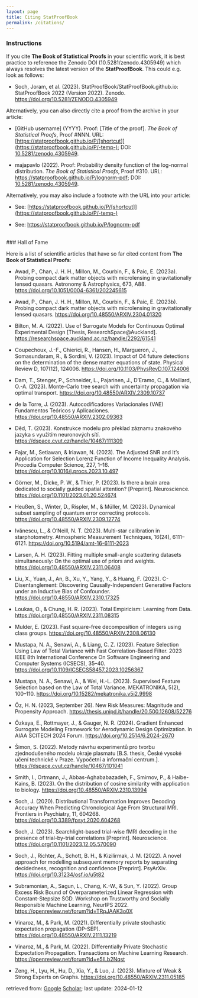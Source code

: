 ```yaml
---
layout: page
title: Citing StatProofBook
permalink: /citations/
---
```



### Instructions

If you cite **The Book of Statistical Proofs** in your scientific work, it is best practice to reference the Zenodo DOI (10.5281/zenodo.4305949) which always resolves the latest version of the **StatProofBook**. This could e.g. look as follows:

* Soch, Joram, et al. (2023). StatProofBook/StatProofBook.github.io: StatProofBook 2022 (Version 2022). Zenodo. <https://doi.org/10.5281/ZENODO.4305949>

Alternatively, you can also directly cite a proof from the archive in your article:

* [GitHub username] (YYYY). Proof: [Title of the proof]. *The Book of Statistical Proofs*, Proof #NNN. URL: [https://statproofbook.github.io/P/[shortcut]](https://statproofbook.github.io/P/-temp-); DOI: [10.5281/zenodo.4305949](https://doi.org/10.5281/zenodo.4305949).

* majapavlo (2022). Proof: Probability density function of the log-normal distribution. *The Book of Statistical Proofs*, Proof #310. URL: <https://statproofbook.github.io/P/lognorm-pdf>; DOI: [10.5281/zenodo.4305949](https://doi.org/10.5281/zenodo.4305949).

Alternatively, you may also include a footnote with the URL into your article:

* See: [https://statproofbook.github.io/P/[shortcut]](https://statproofbook.github.io/P/-temp-)

* See: <https://statproofbook.github.io/P/lognorm-pdf>


<br>
### Hall of Fame

Here is a list of scientific articles that have so far cited content from **The Book of Statistical Proofs**:

* Awad, P., Chan, J. H. H., Millon, M., Courbin, F., & Paic, E. (2023a). Probing compact dark matter objects with microlensing in gravitationally lensed quasars. Astronomy & Astrophysics, 673, A88. <https://doi.org/10.1051/0004-6361/202245615>

* Awad, P., Chan, J. H. H., Millon, M., Courbin, F., & Paic, E. (2023b). Probing compact dark matter objects with microlensing in gravitationally lensed quasars. <https://doi.org/10.48550/ARXIV.2304.01320>

* Bilton, M. A. (2022). Use of Surrogate Models for Continuous Optimal Experimental Design [Thesis, ResearchSpace@Auckland]. <https://researchspace.auckland.ac.nz/handle/2292/61541>

* Coupechoux, J.-F., Chierici, R., Hansen, H., Margueron, J., Somasundaram, R., & Sordini, V. (2023). Impact of O4 future detections on the determination of the dense matter equations of state. Physical Review D, 107(12), 124006. <https://doi.org/10.1103/PhysRevD.107.124006>

* Dam, T., Stenger, P., Schneider, L., Pajarinen, J., D’Eramo, C., & Maillard, O.-A. (2023). Monte-Carlo tree search with uncertainty propagation via optimal transport. <https://doi.org/10.48550/ARXIV.2309.10737>

* de la Torre, J. (2023). Autocodificadores Variacionales (VAE) Fundamentos Teóricos y Aplicaciones. <https://doi.org/10.48550/ARXIV.2302.09363>

* Děd, T. (2023). Konstrukce modelu pro překlad záznamu znakového jazyka s využitím neuronových sítí. <https://dspace.cvut.cz/handle/10467/111309>

* Fajar, M., Setiawan, & Iriawan, N. (2023). The Adjusted SNR and It’s Application for Selection Lorenz Function of Income Inequality Analysis. Procedia Computer Science, 227, 1–16. <https://doi.org/10.1016/j.procs.2023.10.497>

* Görner, M., Dicke, P. W., & Thier, P. (2023). Is there a brain area dedicated to socially guided spatial attention? [Preprint]. Neuroscience. <https://doi.org/10.1101/2023.01.20.524674>

* Heußen, S., Winter, D., Rispler, M., & Müller, M. (2023). Dynamical subset sampling of quantum error correcting protocols. <https://doi.org/10.48550/ARXIV.2309.12774>

* Ivănescu, L., & O’Neill, N. T. (2023). Multi-star calibration in starphotometry. Atmospheric Measurement Techniques, 16(24), 6111–6121. <https://doi.org/10.5194/amt-16-6111-2023>

* Larsen, A. H. (2023). Fitting multiple small-angle scattering datasets simultaneously: On the optimal use of priors and weights. <https://doi.org/10.48550/ARXIV.2311.06408>

* Liu, X., Yuan, J., An, B., Xu, Y., Yang, Y., & Huang, F. (2023). C-Disentanglement: Discovering Causally-Independent Generative Factors under an Inductive Bias of Confounder. <https://doi.org/10.48550/ARXIV.2310.17325>

* Loukas, O., & Chung, H. R. (2023). Total Empiricism: Learning from Data. <https://doi.org/10.48550/ARXIV.2311.08315>

* Mulder, E. (2023). Fast square-free decomposition of integers using class groups. <https://doi.org/10.48550/ARXIV.2308.06130>

* Mustapa, N. A., Senawi, A., & Liang, C. Z. (2023). Feature Selection Using Law of Total Variance with Fast Correlation-Based Filter. 2023 IEEE 8th International Conference On Software Engineering and Computer Systems (ICSECS), 35–40. <https://doi.org/10.1109/ICSECS58457.2023.10256367>

* Mustapa, N. A., Senawi, A., & Wei, H.-L. (2023). Supervised Feature Selection based on the Law of Total Variance. MEKATRONIKA, 5(2), 100–110. <https://doi.org/10.15282/mekatronika.v5i2.9998>

* Öz, H. N. (2023, September 26). New Risk Measures: Magnitude and Propensity Approach. <https://thesis.unipd.it/handle/20.500.12608/52276>

* Özkaya, E., Rottmayer, J., & Gauger, N. R. (2024). Gradient Enhanced Surrogate Modeling Framework for Aerodynamic Design Optimization. In AIAA SCITECH 2024 Forum. <https://doi.org/10.2514/6.2024-2670>

* Šimon, S. (2022). Metody návrhu experimentů pro tvorbu zjednodušeného modelu okraje plasmatu [B.S. thesis, České vysoké učení technické v Praze. Vypočetní a informační centrum.]. <https://dspace.cvut.cz/handle/10467/101041>

* Smith, I., Ortmann, J., Abbas-Aghababazadeh, F., Smirnov, P., & Haibe-Kains, B. (2023). On the distribution of cosine similarity with application to biology. <https://doi.org/10.48550/ARXIV.2310.13994>

* Soch, J. (2020). Distributional Transformation Improves Decoding Accuracy When Predicting Chronological Age From Structural MRI. Frontiers in Psychiatry, 11, 604268. <https://doi.org/10.3389/fpsyt.2020.604268>

* Soch, J. (2023). Searchlight-based trial-wise fMRI decoding in the presence of trial-by-trial correlations [Preprint]. Neuroscience. <https://doi.org/10.1101/2023.12.05.570090>

* Soch, J., Richter, A., Schott, B. H., & Kizilirmak, J. M. (2022). A novel approach for modelling subsequent memory reports by separating decidedness, recognition and confidence [Preprint]. PsyArXiv. <https://doi.org/10.31234/osf.io/u5t82>

* Subramonian, A., Sagun, L., Chang, K.-W., & Sun, Y. (2022). Group Excess Risk Bound of Overparameterized Linear Regression with Constant-Stepsize SGD. Workshop on Trustworthy and Socially Responsible Machine Learning, NeurIPS 2022. <https://openreview.net/forum?id=TRpJAAK3o0X>

* Vinaroz, M., & Park, M. (2021). Differentially private stochastic expectation propagation (DP-SEP). <https://doi.org/10.48550/ARXIV.2111.13219>

* Vinaroz, M., & Park, M. (2022). Differentially Private Stochastic Expectation Propagation. Transactions on Machine Learning Research. <https://openreview.net/forum?id=e5ILb2Nqst>

* Zeng, H., Lyu, H., Hu, D., Xia, Y., & Luo, J. (2023). Mixture of Weak & Strong Experts on Graphs. <https://doi.org/10.48550/ARXIV.2311.05185>

retrieved from: [Google](https://scholar.google.com/scholar?hl=en&q="statproofbook.github.io") [Scholar](https://scholar.google.com/scholar?oi=bibs&hl=en&cites=10961619650003463573); last update: 2024-01-12